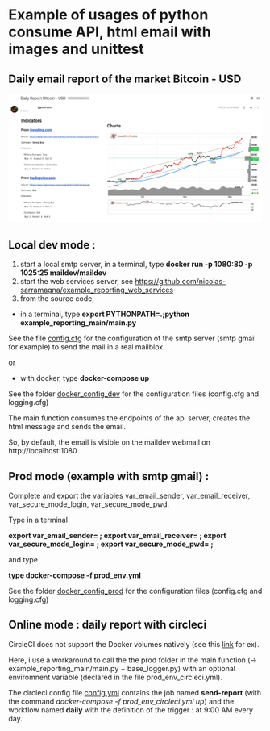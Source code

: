 # Example of usages of python consume API, html email with images and unittest

## Daily email report of the market Bitcoin - USD

![screeen_email](https://github.com/nicolas-sarramagna/example_reporting_main/blob/main/images/screen_email.png)

## Local dev mode :
1. start a local smtp server, in a terminal, type **docker run -p 1080:80 -p 1025:25 maildev/maildev**
2. start the web services server, see https://github.com/nicolas-sarramagna/example_reporting_web_services
3. from the source code, 
  - in a terminal, type **export PYTHONPATH=.;python example_reporting_main/main.py**
  
  See the file [config.cfg](https://github.com/nicolas-sarramagna/example_reporting_main/blob/main/example_reporting_main/config/config.cfg) for the configuration of the smtp server (smtp gmail for example) to send the mail in a real mailblox.
  
or
  - with docker, type **docker-compose up**
  
  See the folder [docker_config_dev](https://github.com/nicolas-sarramagna/example_reporting_main/tree/main/docker_config_dev) for the configuration files (config.cfg and logging.cfg)
  
The main function consumes the endpoints of the api server, creates the html message and sends the email.

So, by default, the email is visible on the maildev webmail on http://localhost:1080 

## Prod mode (example with smtp gmail) : 
Complete and export the variables var_email_sender, var_email_receiver, var_secure_mode_login, var_secure_mode_pwd.

Type in a terminal

**export var_email_sender= ; export var_email_receiver= ; export var_secure_mode_login= ; export var_secure_mode_pwd= ;**

and type

**type docker-compose -f prod_env.yml**

See the folder [docker_config_prod](https://github.com/nicolas-sarramagna/example_reporting_main/tree/main/docker_config_prod) for the configuration files (config.cfg and logging.cfg)

## Online mode : daily report with circleci
CircleCI does not support the Docker volumes natively (see this [link](https://support.circleci.com/hc/en-us/articles/360007324514-How-can-I-use-Docker-volume-mounting-on-CircleCI-) for ex).

Here, i use a workaround to call the the prod folder in the main function (-> example_reporting_main/main.py + base_logger.py) with an optional enviromnent variable (declared in the file prod_env_circleci.yml).

The circleci config file [config.yml](https://github.com/nicolas-sarramagna/example_reporting_main/blob/main/.circleci/config.yml) contains the job named **send-report** (with the command *docker-compose -f prod_env_circleci.yml up*) and the workflow named **daily** with the definition of the trigger : at 9:00 AM every day.
